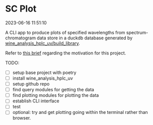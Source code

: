 # SC Plot

2023-06-16 11:51:10

A CLI app to produce plots of specified wavelengths from spectrum-chromatogram data store in a duckdb database generated by [wine_analysis_hplc_uv/build_library](https://github.com/jonathanstathakis/wine_analysis_hplc_uv).

Refer to [this brief](../notes/mres_logbook.md#plot-cli-app) regarding the motivation for this project.

TODO:

- [ ] setup base project with poetry
- [ ] install wine_analysis_hplc_uv
- [ ] setup github repo
- [ ] find query modules for getting the data
- [ ] find plotting modules for plotting the data
- [ ] establish CLI interface
- [ ] test
- [ ] optional: try and get plotting going within the terminal rather than browser.